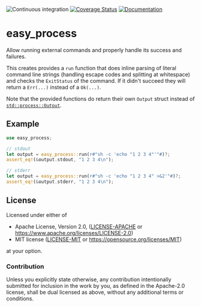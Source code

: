 ![Continuous integration](https://github.com/OSSystems/easy-process-rs/workflows/Continuous%20integration/badge.svg)
[![Coverage Status](https://coveralls.io/repos/github/OSSystems/easy-process-rs/badge.svg?branch=master)](https://coveralls.io/github/OSSystems/easy-process-rs?branch=master)
[![Documentation](https://docs.rs/easy_process/badge.svg)](https://docs.rs/easy_process)

# easy_process

Allow running external commands and properly handle its success
and failures.

This creates provides a `run` function that does inline parsing of
literal command line strings (handling escape codes and splitting
at whitespace) and checks the `ExitStatus` of the command. If it
didn't succeed they will return a `Err(...)` instead of a
`Ok(...)`.

Note that the provided functions do return their own `Output`
struct instead of [`std::process::Output`].

## Example
```rust
use easy_process;

// stdout
let output = easy_process::run(r#"sh -c 'echo "1 2 3 4"'"#)?;
assert_eq!(&output.stdout, "1 2 3 4\n");

// stderr
let output = easy_process::run(r#"sh -c 'echo "1 2 3 4" >&2'"#)?;
assert_eq!(&output.stderr, "1 2 3 4\n");
```

[`std::process::Output`]: https://doc.rust-lang.org/std/process/struct.Output.html

## License

Licensed under either of

 * Apache License, Version 2.0, ([LICENSE-APACHE](LICENSE-APACHE) or https://www.apache.org/licenses/LICENSE-2.0)
 * MIT license ([LICENSE-MIT](LICENSE-MIT) or https://opensource.org/licenses/MIT)

at your option.

### Contribution

Unless you explicitly state otherwise, any contribution intentionally
submitted for inclusion in the work by you, as defined in the
Apache-2.0 license, shall be dual licensed as above, without any
additional terms or conditions.
